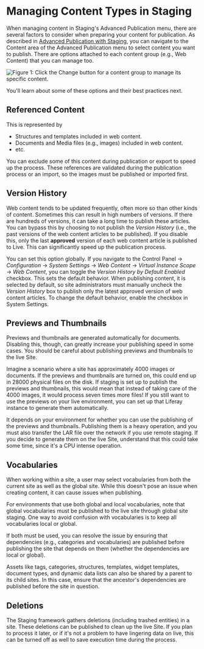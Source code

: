 # Managing Content Types in Staging

When managing content in Staging's Advanced Publication menu, there are several
factors to consider when preparing your content for publication. As described in
[Advanced Publication with Staging](/docs/7-2/user/-/knowledge_base/u/advanced-publication-with-staging),
you can navigate to the Content area of the Advanced Publication menu
to select content you want to publish. There are options attached to each
content group (e.g., Web Content) that you can manage too.

![Figure 1: Click the *Change* button for a content group to manage its specific content.](../../../../images/web-content-version-history-box.png)

You'll learn about some of these options and their best practices next.

## Referenced Content

This is represented by

- Structures and templates included in web content.
- Documents and Media files (e.g., images) included in web content.
- etc.

You can exclude some of this content during publication or export to speed up
the process. These references are validated during the publication process or an
import, so the images must be published or imported first.

## Version History

Web content tends to be updated frequently, often more so than other kinds of
content. Sometimes this can result in high numbers of versions. If there are
hundreds of versions, it can take a long time to publish these articles. You
can bypass this by choosing to not publish the *Version History* (i.e.,
the past versions of the web content articles to be published). If you disable
this, only the last **approved** version of each web content article is
published to Live. This can significantly speed up the publication process.

You can set this option globally. If you navigate to the Control Panel &rarr;
*Configuration* &rarr; *System Settings* &rarr; *Web Content* &rarr; *Virtual
Instance Scope* &rarr; *Web Content*, you can toggle the *Version History by
Default Enabled* checkbox. This sets the default behavior. When publishing
content, it is selected by default, so site administrators must manually uncheck
the *Version History* box to publish only the latest approved version of web
content articles. To change the default behavior, enable the checkbox in System
Settings.

## Previews and Thumbnails

Previews and thumbnails are generated automatically for documents. Disabling
this, though, can greatly increase your publishing speed in some cases. You
should be careful about publishing previews and thumbnails to the live Site.

Imagine a scenario where a site has approximately 4000 images or documents. If
the previews and thumbnails are turned on, this could end up in 28000 physical
files on the disk. If staging is set up to publish the previews and thumbnails,
this would mean that instead of taking care of the 4000 images, it would process
seven times more files! If you still want to use the previews on your live
environment, you can set up that Liferay instance to generate them
automatically.

It depends on your environment for whether you can use the publishing of the
previews and thumbnails. Publishing them is a heavy operation, and you must
also transfer the LAR file over the network if you use remote staging. If you
decide to generate them on the live Site, understand that this could take some
time, since it's a CPU intense operation.

## Vocabularies

When working within a site, a user may select vocabularies from both the current
site as well as the global site. While this doesn't pose an issue when creating
content, it can cause issues when publishing.

For environments that use both global and local vocabularies, note that global
vocabularies must be published to the live site through global site staging. One
way to avoid confusion with vocabularies is to keep all vocabularies local or
global.

If both must be used, you can resolve the issue by ensuring that dependencies
(e.g., categories and vocabularies) are published before publishing the site
that depends on them (whether the dependencies are local or global).

Assets like tags, categories, structures, templates, widget templates, document
types, and dynamic data lists can also be shared by a parent to its child sites.
In this case, ensure that the ancestor's dependencies are published before the
site in question.

## Deletions

The Staging framework gathers deletions (including trashed entities) in a site.
These deletions can be published to clean up the live Site. If you plan to
process it later, or if it's not a problem to have lingering data on live,
this can be turned off as well to save execution time during the process.
